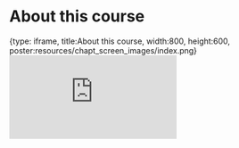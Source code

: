 # About this course
 
{type: iframe, title:About this course, width:800, height:600, poster:resources/chapt_screen_images/index.png}
![](https://jhudatascience.org/Informatics_Research_Leadership/index.html)
 

 
